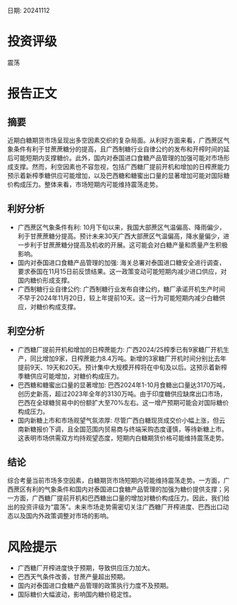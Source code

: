 
日期: 20241112

# 投资评级

震荡

# 报告正文

## 摘要

近期白糖期货市场呈现出多空因素交织的复杂局面。从利好方面来看，广西蔗区气象条件有利于甘蔗蔗糖分的提高，且广西制糖行业自律公约的发布和开榨时间的延后可能短期内支撑糖价。此外，国内对泰国进口食糖产品管理的加强可能对市场形成支撑。然而，利空因素也不容忽视，包括广西糖厂提前开机和增加的日榨蔗能力预示着新榨季糖供应可能增加，以及巴西糖和糖蜜出口量的显著增加可能对国际糖价构成压力。整体来看，市场短期内可能维持震荡走势。

## 利好分析

* 广西蔗区气象条件有利: 10月下旬以来，我国大部蔗区气温偏高、降雨偏少，利于甘蔗蔗糖分提高。预计未来30天广西大部蔗区气温偏高，降水量偏少，进一步利于甘蔗蔗糖分提高及机收的开展。这可能会对白糖产量和质量产生积极影响。
* 国内对泰国进口食糖产品管理的加强: 海关总署对泰国进口糖安全进行调查，要求泰国在11月15日前反馈结果。这一政策变动可能短期内减少进口供应，对国内糖价形成支撑。
* 广西制糖行业自律公约: 广西制糖行业发布自律公约，糖厂承诺开机生产时间不早于2024年11月20日，较上年提前10天。这一行为可能短期内减少白糖供应，对糖价构成支撑。

## 利空分析

* 广西糖厂提前开机和增加的日榨蔗能力: 广西2024/25榨季已有9家糖厂开机生产，同比增加9家，日榨蔗能力8.4万吨。新增的3家糖厂开机时间分别比去年提前9天、19天和20天。预计集中大规模开榨将在中旬及以后。这预示着新榨季糖供应可能增加，对糖价构成压力。
* 巴西糖和糖蜜出口量的显著增加: 巴西2024年1-10月食糖出口量达3170万吨，创历史新高，超过2023年全年的3130万吨。由于印度糖供应缺席出口市场，巴西在全球糖贸易中的份额扩大至70%左右。这一增产预期可能会对国际糖价构成压力。
* 国内新糖上市和市场观望气氛浓厚: 尽管广西白糖现货成交价小幅上涨，但云南新糖报价下调，且全国范围内贸易商与终端采购态度谨慎，等待新糖上市。这表明市场供需双方均持观望态度，短期内白糖期货价格可能维持震荡走势。

## 结论

综合考量当前市场多空因素，白糖期货市场短期内可能维持震荡走势。一方面，广西蔗区有利的气象条件和国内对泰国进口食糖产品管理的加强为糖价提供支撑；另一方面，广西糖厂提前开机和巴西糖出口量的增加对糖价构成压力。因此，我们给出的投资评级为“震荡”。未来市场走势需密切关注广西糖厂开榨进度、巴西出口动态以及国内外政策调整对市场的影响。

# 风险提示

* 广西糖厂开榨进度快于预期，导致供应压力加大。
* 巴西天气条件改善，甘蔗产量超出预期。
* 国内对泰国进口食糖产品管理的政策执行力度不及预期。
* 国际糖价大幅波动，影响国内糖价稳定性。
